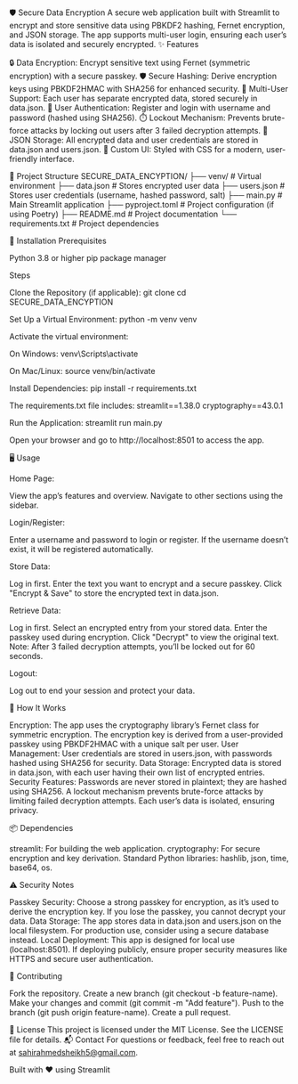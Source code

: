 🛡️ Secure Data Encryption
A secure web application built with Streamlit to encrypt and store sensitive data using PBKDF2 hashing, Fernet encryption, and JSON storage. The app supports multi-user login, ensuring each user’s data is isolated and securely encrypted.
✨ Features

🔒 Data Encryption: Encrypt sensitive text using Fernet (symmetric encryption) with a secure passkey.
🛡️ Secure Hashing: Derive encryption keys using PBKDF2HMAC with SHA256 for enhanced security.
👥 Multi-User Support: Each user has separate encrypted data, stored securely in data.json.
🔑 User Authentication: Register and login with username and password (hashed using SHA256).
⏱️ Lockout Mechanism: Prevents brute-force attacks by locking out users after 3 failed decryption attempts.
📁 JSON Storage: All encrypted data and user credentials are stored in data.json and users.json.
🎨 Custom UI: Styled with CSS for a modern, user-friendly interface.

📂 Project Structure
SECURE_DATA_ENCYPTION/
├── venv/                  # Virtual environment
├── data.json             # Stores encrypted user data
├── users.json            # Stores user credentials (username, hashed password, salt)
├── main.py               # Main Streamlit application
├── pyproject.toml        # Project configuration (if using Poetry)
├── README.md             # Project documentation
└── requirements.txt      # Project dependencies

🚀 Installation
Prerequisites

Python 3.8 or higher
pip package manager

Steps

Clone the Repository (if applicable):
git clone <repository-url>
cd SECURE_DATA_ENCYPTION


Set Up a Virtual Environment:
python -m venv venv

Activate the virtual environment:

On Windows:
venv\Scripts\activate


On Mac/Linux:
source venv/bin/activate




Install Dependencies:
pip install -r requirements.txt

The requirements.txt file includes:
streamlit==1.38.0
cryptography==43.0.1


Run the Application:
streamlit run main.py

Open your browser and go to http://localhost:8501 to access the app.


🖥️ Usage

Home Page:

View the app’s features and overview.
Navigate to other sections using the sidebar.


Login/Register:

Enter a username and password to login or register.
If the username doesn’t exist, it will be registered automatically.


Store Data:

Log in first.
Enter the text you want to encrypt and a secure passkey.
Click "Encrypt & Save" to store the encrypted text in data.json.


Retrieve Data:

Log in first.
Select an encrypted entry from your stored data.
Enter the passkey used during encryption.
Click "Decrypt" to view the original text.
Note: After 3 failed decryption attempts, you’ll be locked out for 60 seconds.


Logout:

Log out to end your session and protect your data.



🔧 How It Works

Encryption: The app uses the cryptography library’s Fernet class for symmetric encryption. The encryption key is derived from a user-provided passkey using PBKDF2HMAC with a unique salt per user.
User Management: User credentials are stored in users.json, with passwords hashed using SHA256 for security.
Data Storage: Encrypted data is stored in data.json, with each user having their own list of encrypted entries.
Security Features:
Passwords are never stored in plaintext; they are hashed using SHA256.
A lockout mechanism prevents brute-force attacks by limiting failed decryption attempts.
Each user’s data is isolated, ensuring privacy.



📦 Dependencies

streamlit: For building the web application.
cryptography: For secure encryption and key derivation.
Standard Python libraries: hashlib, json, time, base64, os.

⚠️ Security Notes

Passkey Security: Choose a strong passkey for encryption, as it’s used to derive the encryption key. If you lose the passkey, you cannot decrypt your data.
Data Storage: The app stores data in data.json and users.json on the local filesystem. For production use, consider using a secure database instead.
Local Deployment: This app is designed for local use (localhost:8501). If deploying publicly, ensure proper security measures like HTTPS and secure user authentication.

🤝 Contributing

Fork the repository.
Create a new branch (git checkout -b feature-name).
Make your changes and commit (git commit -m "Add feature").
Push to the branch (git push origin feature-name).
Create a pull request.

📜 License
This project is licensed under the MIT License. See the LICENSE file for details.
📬 Contact
For questions or feedback, feel free to reach out at sahirahmedsheikh5@gmail.com.

Built with ❤️ using Streamlit
